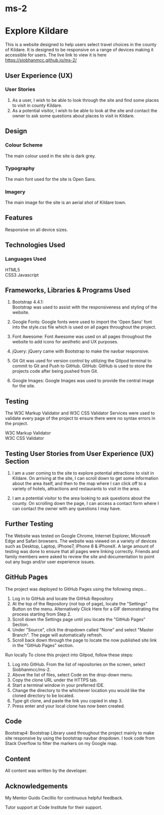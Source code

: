 # ms-2

# Explore Kildare

This is a website designed to help users select travel choices in the county of Kildare. It is designed to be responsive on a range of devices making it accessible for users.
The live link to view it is here https://siobhanmcc.github.io/ms-2/

##  User Experience (UX)  
### User Stories

1. As a user, I wish to be able to look through the site and find some places to visit in county Kildare. 
2. As a potential visitor, I wish to be able to look at the site and contact the owner to ask some questions about places to visit in Kildare. 

## Design  
### Colour Scheme

The main colour used in the site is dark grey.

### Typography  
The main font used for the site is Open Sans.

### Imagery  
The main image for the site is an aerial shot of Kildare town. 

## Features  
Responsive on all device sizes. 

## Technologies Used  
### Languages Used  
HTML5  
CSS3
Javascript

## Frameworks, Libraries & Programs Used  
1. Bootstrap 4.4.1:  
Bootstrap was used to assist with the responsiveness and styling of the website.

2. Google Fonts:
   Google fonts were used to import the 'Open Sans' font into the style.css file which is used on all pages throughout the project.

3. Font Awesome:
Font Awesome was used on all pages throughout the website to add icons for aesthetic and UX purposes.

4. jQuery:
jQuery came with Bootstrap to make the navbar responsive. 

5. Git
Git was used for version control by utilizing the Gitpod terminal to commit to Git and Push to GitHub.
GitHub:
GitHub is used to store the projects code after being pushed from Git.

6. Google Images: Google Images was used to provide the central image for the site. 

## Testing  
The W3C Markup Validator and W3C CSS Validator Services were used to validate every page of the project to ensure there were no syntax errors in the project.

W3C Markup Validator  
W3C CSS Validator

## Testing User Stories from User Experience (UX) Section  

1. I am a user coming to the site to explore potential attractions to visit in Kildare. On arriving at the site, I can scroll down to get some information about the area itself, and then to the map where I can click off to a variety of hotels, attractions and restaurants to visit in the area.  

2. I am a potential visitor to the area looking to ask questions about the county. On scrolling down the page, I can access a contact form where I can contact the owner with any questions I may have. 

## Further Testing
The Website was tested on Google Chrome, Internet Explorer, Microsoft Edge and Safari browsers.
The website was viewed on a variety of devices such as Desktop, Laptop, iPhone7, iPhone 8 & iPhoneX.
A large amount of testing was done to ensure that all pages were linking correctly.
Friends and family members were asked to review the site and documentation to point out any bugs and/or user experience issues.
 

## GitHub Pages  
The project was deployed to GitHub Pages using the following steps...

1. Log in to GitHub and locate the GitHub Repository
2. At the top of the Repository (not top of page), locate the "Settings" Button on the menu.
   Alternatively Click Here for a GIF demonstrating the process starting from Step 2.
3. Scroll down the Settings page until you locate the "GitHub Pages" Section.
4. Under "Source", click the dropdown called "None" and select "Master Branch".
   The page will automatically refresh.
5. Scroll back down through the page to locate the now published site link in the "GitHub Pages" section.

Run locally
To clone this project into Gitpod, follow these steps: 
1. Log into GitHub. From the list of repositories on the screen, 
select Siobhanmcc/ms-2. 
2. Above the list of files, select Code on the drop-down menu. 
3. Copy the clone URL under the HTTPS tab.
4. Start a terminal window in your preferred IDE. 
5. Change the directory to the whichever location you would like the cloned directory to be located. 
6. Type git clone, and paste the link you copied in step 3. 
7. Press enter and your local clone has now been created.

## Code
Bootstrap4: Bootstrap Library used throughout the project mainly to make site responsive by using the bootstrap navbar dropdown.
I took code from Stack Overflow to filter the markers on my Google map.

## Content
All content was written by the developer. 

## Acknowledgements
My Mentor Guido Cecillio for continuous helpful feedback.

Tutor support at Code Institute for their support.





